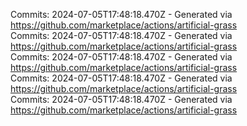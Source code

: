 Commits: 2024-07-05T17:48:18.470Z - Generated via https://github.com/marketplace/actions/artificial-grass
<br>
Commits: 2024-07-05T17:48:18.470Z - Generated via https://github.com/marketplace/actions/artificial-grass
<br>
Commits: 2024-07-05T17:48:18.470Z - Generated via https://github.com/marketplace/actions/artificial-grass
<br>
Commits: 2024-07-05T17:48:18.470Z - Generated via https://github.com/marketplace/actions/artificial-grass
<br>
Commits: 2024-07-05T17:48:18.470Z - Generated via https://github.com/marketplace/actions/artificial-grass
<br>
